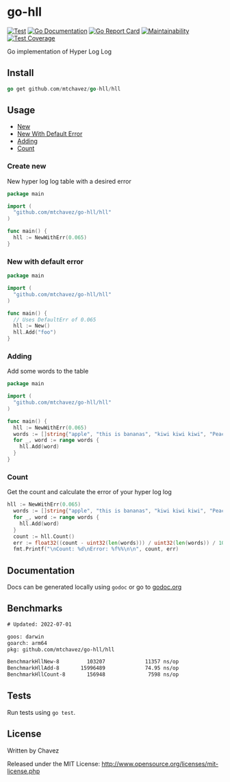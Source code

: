 # go-hll

[![Test](https://github.com/mtchavez/go-hll/actions/workflows/test.yml/badge.svg)](https://github.com/mtchavez/go-hll/actions/workflows/test.yml)
[![Go Documentation](http://img.shields.io/badge/go-documentation-blue.svg?style=flat-square)](http://godoc.org/github.com/mtchavez/go-hll)
[![Go Report Card](https://goreportcard.com/badge/github.com/mtchavez/go-hll)](https://goreportcard.com/report/github.com/mtchavez/go-hll)
[![Maintainability](https://api.codeclimate.com/v1/badges/cbdf4f5b5cfa83ad2030/maintainability)](https://codeclimate.com/github/mtchavez/go-hll/maintainability)
[![Test Coverage](https://codecov.io/gh/mtchavez/go-hll/branch/master/graph/badge.svg?token=YBShFgosRF)](https://codecov.io/gh/mtchavez/go-hll)

Go implementation of Hyper Log Log

## Install

```go
go get github.com/mtchavez/go-hll/hll
```

## Usage

- [New](#create-new)
- [New With Default Error](#new-with-default-error)
- [Adding](#adding)
- [Count](#count)

### Create new

New hyper log log table with a desired error

```go
package main

import (
  "github.com/mtchavez/go-hll/hll"
)

func main() {
  hll := NewWithErr(0.065)
}
```

### New with default error

```go
package main

import (
  "github.com/mtchavez/go-hll/hll"
)

func main() {
  // Uses DefaultErr of 0.065
  hll := New()
  hll.Add("foo")
}
```

### Adding

Add some words to the table

```go
package main

import (
  "github.com/mtchavez/go-hll/hll"
)

func main() {
  hll := NewWithErr(0.065)
  words := []string{"apple", "this is bananas", "kiwi kiwi kiwi", "Peach is a peach", "apple banana peach wiki pear"}
  for _, word := range words {
    hll.Add(word)
  }
}
```

### Count

Get the count and calculate the error of your hyper log log

```go
hll := NewWithErr(0.065)
  words := []string{"apple", "this is bananas", "kiwi kiwi kiwi", "Peach is a peach", "apple banana peach wiki pear"}
  for _, word := range words {
    hll.Add(word)
  }
  count := hll.Count()
  err := float32((count - uint32(len(words))) / uint32(len(words)) / 100.0)
  fmt.Printf("\nCount: %d\nError: %f%%\n\n", count, err)

```

## Documentation

Docs can be generated locally using ```godoc``` or go to [godoc.org](http://godoc.org/github.com/mtchavez/go-hll/hll)

## Benchmarks

```txt
# Updated: 2022-07-01

goos: darwin
goarch: arm64
pkg: github.com/mtchavez/go-hll/hll

BenchmarkHllNew-8         103207             11357 ns/op
BenchmarkHllAdd-8       15996489             74.95 ns/op
BenchmarkHllCount-8       156948              7598 ns/op
```

## Tests

Run tests using ```go test```.

## License

Written by Chavez

Released under the MIT License: <http://www.opensource.org/licenses/mit-license.php>
